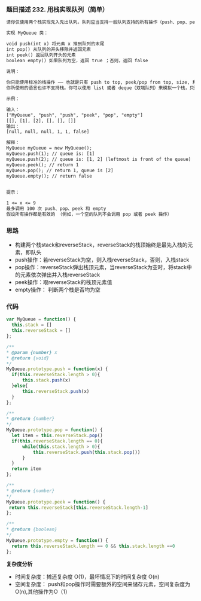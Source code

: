 ### 题目描述 232. 用栈实现队列（简单）
```txt
请你仅使用两个栈实现先入先出队列。队列应当支持一般队列支持的所有操作（push、pop、peek、empty）：

实现 MyQueue 类：

void push(int x) 将元素 x 推到队列的末尾
int pop() 从队列的开头移除并返回元素
int peek() 返回队列开头的元素
boolean empty() 如果队列为空，返回 true ；否则，返回 false
 
说明：

你只能使用标准的栈操作 —— 也就是只有 push to top, peek/pop from top, size, 和 is empty 操作是合法的。
你所使用的语言也许不支持栈。你可以使用 list 或者 deque（双端队列）来模拟一个栈，只要是标准的栈操作即可。

示例：

输入：
["MyQueue", "push", "push", "peek", "pop", "empty"]
[[], [1], [2], [], [], []]
输出：
[null, null, null, 1, 1, false]

解释：
MyQueue myQueue = new MyQueue();
myQueue.push(1); // queue is: [1]
myQueue.push(2); // queue is: [1, 2] (leftmost is front of the queue)
myQueue.peek(); // return 1
myQueue.pop(); // return 1, queue is [2]
myQueue.empty(); // return false
 

提示：

1 <= x <= 9
最多调用 100 次 push、pop、peek 和 empty
假设所有操作都是有效的 （例如，一个空的队列不会调用 pop 或者 peek 操作）
```
### 思路
+ 构建两个栈stack和reverseStack，reverseStack的栈顶始终是最先入栈的元素，即队头
+ push操作：若reverseStack为空，则入栈reverseStack，否则，入栈stack
+ pop操作：reverseStack弹出栈顶元素，当reverseStack为空时，将stack中的元素依次弹出并入栈reverseStack
+ peek操作：取reverseStack的栈顶元素值
+ empty操作： 判断两个栈是否均为空

### 代码
```javascript
var MyQueue = function() {
  this.stack = []
  this.reverseStack = []
};

/** 
* @param {number} x
* @return {void}
*/
MyQueue.prototype.push = function(x) {
  if(this.reverseStack.length > 0){
      this.stack.push(x)
  }else{
      this.reverseStack.push(x)
  }
};

/**
* @return {number}
*/
MyQueue.prototype.pop = function() {
  let item = this.reverseStack.pop()
  if(this.reverseStack.length == 0){
      while(this.stack.length > 0){
          this.reverseStack.push(this.stack.pop())
      }
  }
  return item
};

/**
* @return {number}
*/
MyQueue.prototype.peek = function() {
 return this.reverseStack[this.reverseStack.length-1]
};

/**
* @return {boolean}
*/
MyQueue.prototype.empty = function() {
  return this.reverseStack.length == 0 && this.stack.length ==0
};
```
**复杂度分析**
+ 时间复杂度：摊还复杂度 O(1)，最坏情况下的时间复杂度 O(n)
+ 空间复杂度： push和pop操作时需要额外的空间来储存元素，空间复杂度为O(n),其他操作为O（1）